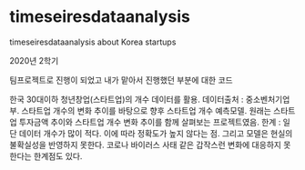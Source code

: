 # timeseiresdataanalysis
timeseiresdataanalysis about Korea startups

2020년 2학기

팀프로젝트로 진행이 되었고 내가 맡아서 진행했던 부분에 대한 코드

한국 30대이하 청년창업(스타트업)의 개수 데이터를 활용.
데이터출처 : 중소벤처기업부.
스타트업 개수의 변화 추이를 바탕으로 향후 스타트업 개수 예측모델.
원래는 스타트업 투자금액 추이와 스타트업 개수 변화 추이를 함께 살펴보는 프로젝트였음.
한계 : 일단 데이터 개수가 많이 적다. 이에 따라 정확도가 높지 않다는 점. 그리고 모델은 현실의 불확실성을 반영하지 못한다. 코로나 바이러스 사태 같은 갑작스런 변화에 대응하지 못한다는 한계점도 있다.
